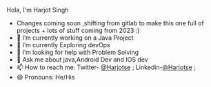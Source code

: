 Hola, I'm Harjot Singh
- Changes coming soon ,shifting from gitlab to make this one full of projects + lots of stuff coming from 2023 :)
- 🔭 I’m currently working on a Java Project
- 🌱 I’m currently Exploring devOps
- 🤔 I’m looking for help with Problem Solving 
- 💬 Ask me about java,Android Dev and IOS dev
- 📫 How to reach me: Twitter- [@Harjotse](https://twitter.com/harjotse) ; Linkedin-[@Harjotse](https://www.linkedin.com/in/harjotse/) ; 
- 😄 Pronouns: He/His




